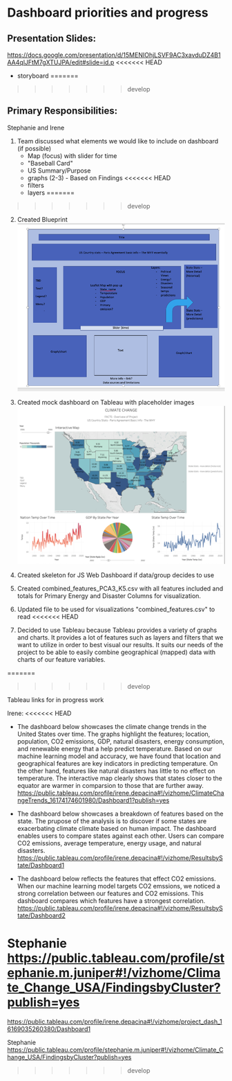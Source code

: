 # Dashboard priorities and progress

## Presentation Slides:
https://docs.google.com/presentation/d/15MENIOhjLSVF9AC3xavduDZ4B1AA4qlJFtM7gXTUJPA/edit#slide=id.p
<<<<<<< HEAD
- storyboard
=======
>>>>>>> develop

## Primary Responsibilities:
 Stephanie and Irene


1. Team discussed what elements we would like to include on dashboard (if possible)
    - Map (focus) with slider for time
    - "Baseball Card"
    - US Summary/Purpose
    - graphs (2-3) - Based on Findings
<<<<<<< HEAD
    - filters
    - layers
=======
>>>>>>> develop
2. Created Blueprint
<img src="dashboard_mock.png"></img>

3. Created mock dashboard on Tableau with placeholder images
<img src= "dashboard_practice.png"></img>
4. Created skeleton for JS Web Dashboard if data/group decides to use
5. Created 
combined_features_PCA3_K5.csv with all features included and totals for Primary Energy and Disaster Columns for visualization.
6. Updated file to be used for visualizations "combined_features.csv" to read
<<<<<<< HEAD
7. Decided to use Tableau because Tableau provides a variety of graphs and charts. It provides a lot of features such as layers and filters that we want to utilize in order to best visual our results. It suits our needs of the project to be able to easily combine geographical (mapped) data with charts of our feature variables.

=======
>>>>>>> develop

Tableau links for in progress work

Irene:
<<<<<<< HEAD
- The dashboard below showcases the climate change trends in the United States over time. The graphs highlight the features; location, population, CO2 emissions, GDP, natural disasters, energy consumption, and renewable energy that a help predict temperature. Based on our machine learning model and accuracy, we have found that location and geographical features are key indicators in predicting temperature. On the other hand, features like natural disasters has little to no effect on temperature. The interactive map clearly shows that states closer to the equator are warmer in comparsion to those that are further away. 
https://public.tableau.com/profile/irene.depacina#!/vizhome/ClimateChangeTrends_16174174601980/Dashboard1?publish=yes

- The dashboard below showcases a breakdown of features based on the state. The prupose of the analysis is to discover if some states are exacerbating climate climate based on human impact. The dashboard enables users to compare states against each other. Users can compare CO2 emissions, average temperature, energy usage, and natural disasters. 
https://public.tableau.com/profile/irene.depacina#!/vizhome/ResultsbyState/Dashboard1

- The dashboard below reflects the features that effect CO2 emissions. When our machine learning model targets CO2 emssions, we noticed a strong correlation between our features and CO2 emissions. This dashboard compares which features have a strongest correlation.
https://public.tableau.com/profile/irene.depacina#!/vizhome/ResultsbyState/Dashboard2

Stephanie
https://public.tableau.com/profile/stephanie.m.juniper#!/vizhome/Climate_Change_USA/FindingsbyCluster?publish=yes
=======
https://public.tableau.com/profile/irene.depacina#!/vizhome/project_dash_16169035260380/Dashboard1


Stephanie
https://public.tableau.com/profile/stephanie.m.juniper#!/vizhome/Climate_Change_USA/FindingsbyCluster?publish=yes


>>>>>>> develop

